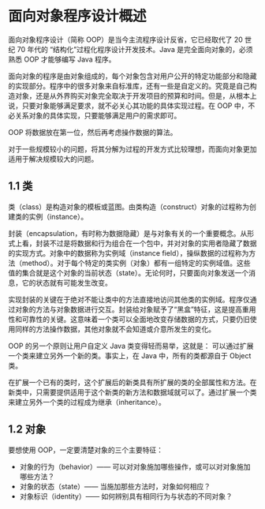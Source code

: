 # 面向对象程序设计概述

面向对象程序设计（简称 OOP）是当今主流程序设计反省，它已经取代了 20 世纪 70 年代的 “结构化”过程化程序设计开发技术。Java 是完全面向对象的，必须熟悉 OOP 才能够编写 Java 程序。

面向对象的程序是由对象组成的，每个对象包含对用户公开的特定功能部分和隐藏的实现部分。程序中的很多对象来自标准库，还有一些是自定义的。究竟是自己构造对象，还是从外界购买对象完全取决于开发项目的预算和时间。但是，从根本上说，只要对象能够满足要求，就不必关心其功能的具体实现过程。在 OOP 中，不必关系对象的具体实现，只要能够满足用户的需求即可。

OOP 将数据放在第一位，然后再考虑操作数据的算法。

对于一些规模较小的问题，将其分解为过程的开发方式比较理想，而面向对象更加适用于解决规模较大的问题。

## 1.1 类

类（class）是构造对象的模板或蓝图。由类构造（construct）对象的过程称为创建类的实例（instance）。

封装（encapsulation，有时称为数据隐藏）是与对象有关的一个重要概念。从形式上看，封装不过是将数据和行为组合在一个包中，并对对象的实用者隐藏了数据的实现方式。对象中的数据称为实例域（instance field），操纵数据的过程称为方法（method）。对于每个特定的类实例（对象）都有一组特定的实例域值。这些值的集合就是这个对象的当前状态（state）。无论何时，只要面向对象发送一个消息，它的状态就有可能发生改变。

实现封装的关键在于绝对不能让类中的方法直接地访问其他类的实例域。程序仅通过对象的方法与对象数据进行交互。封装给对象赋予了“黑盒”特征，这是提高重用性和可靠性的关键。这意味着一个类可以全面地改变存储数据的方式，只要仍旧使用同样的方法操作数据，其他对象就不会知道或介意所发生的变化。

OOP 的另一个原则让用户自定义 Java 类变得轻而易举，这就是： 可以通过扩展一个类来建立另外一个新的类。事实上，在 Java 中，所有的类都源自于 Object 类。

在扩展一个已有的类时，这个扩展后的新类具有所扩展的类的全部属性和方法。在新类中，只需要提供适用于这个新类的新方法和数据域就可以了。通过扩展一个类来建立另外一个类的过程成为继承（inheritance）。

## 1.2 对象

要想使用 OOP，一定要清楚对象的三个主要特征：
* 对象的行为（behavior）—— 可以对对象施加哪些操作，或可以对对象施加哪些方法？
* 对象的状态（state）—— 当施加那些方法时，对象如何相应？
* 对象标识（identity）—— 如何辨别具有相同行为与状态的不同对象？
